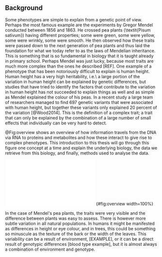 ## Background

Some phenotypes are simple to explain from a genetic point of view. Perhaps the most famous example are the experiments by Gregor Mendel conducted between 1856 and 1863. He crossed pea plants (\textit{Pisum sativum}) having different properties; some were green, some were yellow, some were wrinkly, some were smooth. He then observed how these traits were passed down to the next generation of pea plants and thus laid the foundation for what we today refer to as the laws of Mendelian inheritance. This is something that is so fundamental in biology that it is taught already in primary school. Perhaps Mendel was just lucky, because most traits are much more complex than the ones he described [REF]. One example of a phenotype that has been notoriously difficult to explain is human height. Human height has a very high heritability, i.e.\ a large portion of the variation in human height can be explained by genetic differences, but studies that have tried to identify the factors that contribute to the variation in human height has not succeeded to explain things as well and as simple as Mendel explained the colour of his peas. In a recent study a large team of researchers managed to find 697 genetic variants that were associated with human height, but together these variants only explained 20 percent of the variation [@Wood2014]. This is the definition of a complex trait; a trait that can only be explained by the combination of a large number of small effects that individually can be very hard to detect.

<!-- Human height can also be seen as an emergent property, i.e.\ a property that is the result of many small effects that individually explain almost nothing of the emergent property, while in concert, they are able to... -->

@Fig:overview shows an overview of how information travels from the DNA via RNA to proteins and metabolites and how these interact to give rise to complex phenotypes. This introduction to this thesis will go through this figure one concept at a time and explain the underlying biology, the data we retrieve from this biology, and finally, methods used to analyse the data.

![The different types of data and the technologies used to measure/observe them.](figures/overview.pdf){#fig:overview width=100%}

In the case of Mendel's pea plants, the traits were very visible and the difference between plants was easy to assess. There is however more subtle variation in all natural populations. In humans it might be manifested as differences in height or eye colour, and in trees, this could be something so minuscule as the texture of the bark or the width of the leaves. This variability can be a result of environment, [EXAMPLE], or it can be a direct result of genotypic differences [blood type example], but it is almost always a combination of environment and genotype.

<!-- This phenotypic variation is a manifestation of one of the most fundamental requirements for evolution; without natural variation we would not have evolution. -->

<!-- The reason for this variation is that the machinery responsible for making new organisms, be it sexual or asexual reproduction, is error-prone. Whenever a cell divides, there is a possibility for errors. Over time these errors can accumulate, disappear or be fixed in a population depending on whether they are beneficial, neutral or even harmful for the organism. -->
